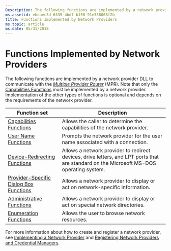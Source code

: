 ```yaml
---
Description: The following functions are implemented by a network provider DLL to communicate with the Multiple Provider Router (MPR).
ms.assetid: ebdaec3d-6335-4bdf-b150-91e538068f2b
title: Functions Implemented by Network Providers
ms.topic: article
ms.date: 05/31/2018
---
```


# Functions Implemented by Network Providers

The following functions are implemented by a network provider DLL to communicate with the [*Multiple Provider Router*](https://docs.microsoft.com/windows/desktop/SecGloss/m-gly) (MPR). Note that only the [Capabilities Functions](capabilities-functions.md) must be implemented by a network provider. Implementation of the other types of functions is optional and depends on the requirements of the network provider.



| Function set                                                                                    | Description                                                                                                                                        |
|-------------------------------------------------------------------------------------------------|----------------------------------------------------------------------------------------------------------------------------------------------------|
| [Capabilities Functions](capabilities-functions.md)<br/>                                 | Allows the caller to determine the capabilities of the network provider.<br/>                                                                |
| [User Name Functions](user-name-functions.md)<br/>                                       | Prompts the network provider for the user name associated with a connection.<br/>                                                            |
| [Device-Redirecting Functions](device-redirecting-functions.md)<br/>                     | Allows a network provider to redirect devices, drive letters, and LPT ports that are standard on the Microsoft MS-DOS operating system.<br/> |
| [Provider-Specific Dialog Box Functions](provider-specific-dialog-box-functions.md)<br/> | Allows a network provider to display or act on network-specific information.<br/>                                                            |
| [Administrative Functions](administrative-functions.md)<br/>                             | Allows a network provider to display or act on special network directories.<br/>                                                             |
| [Enumeration Functions](enumeration-functions.md)<br/>                                   | Allows the user to browse network resources.<br/>                                                                                            |



 

For more information about how to create and register a network provider, see [Implementing a Network Provider](implementing-a-network-provider.md) and [Registering Network Providers and Credential Managers](registering-network-providers-and-credential-managers.md).

 

 





